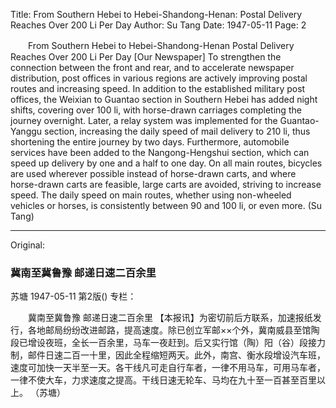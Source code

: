 Title: From Southern Hebei to Hebei-Shandong-Henan: Postal Delivery Reaches Over 200 Li Per Day
Author: Su Tang
Date: 1947-05-11
Page: 2

　　From Southern Hebei to Hebei-Shandong-Henan
    Postal Delivery Reaches Over 200 Li Per Day
    [Our Newspaper] To strengthen the connection between the front and rear, and to accelerate newspaper distribution, post offices in various regions are actively improving postal routes and increasing speed. In addition to the established military post offices, the Weixian to Guantao section in Southern Hebei has added night shifts, covering over 100 li, with horse-drawn carriages completing the journey overnight. Later, a relay system was implemented for the Guantao-Yanggu section, increasing the daily speed of mail delivery to 210 li, thus shortening the entire journey by two days. Furthermore, automobile services have been added to the Nangong-Hengshui section, which can speed up delivery by one and a half to one day. On all main routes, bicycles are used wherever possible instead of horse-drawn carts, and where horse-drawn carts are feasible, large carts are avoided, striving to increase speed. The daily speed on main routes, whether using non-wheeled vehicles or horses, is consistently between 90 and 100 li, or even more.
                                                      (Su Tang)



<hr /> 

Original: 


### 冀南至冀鲁豫  邮递日速二百余里
苏塘
1947-05-11
第2版()
专栏：

　　冀南至冀鲁豫
    邮递日速二百余里
    【本报讯】为密切前后方联系，加速报纸发行，各地邮局纷纷改进邮路，提高速度。除已创立军邮××个外，冀南威县至馆陶段已增设夜班，全长一百余里，马车一夜赶到。后又实行馆（陶）阳（谷）段接力制，邮件日速二百一十里，因此全程缩短两天。此外，南宫、衡水段增设汽车班，速度可加快一天半至一天。各干线凡可走自行车者，一律不用马车，可用马车者，一律不使大车，力求速度之提高。干线日速无轮车、马均在九十至一百甚至百里以上。
                                                      （苏塘）
